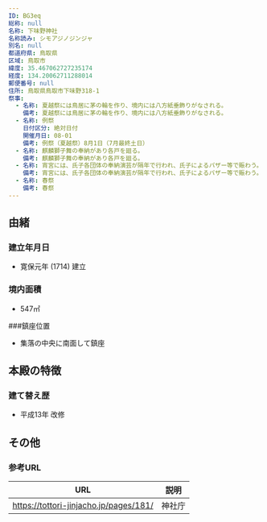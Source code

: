 ```yaml
---
ID: BG3eq
総称: null
名称: 下味野神社
名称読み: シモアジノジンジャ
別名: null
都道府県: 鳥取県
区域: 鳥取市
緯度: 35.467062727235174
経度: 134.20062711288014
郵便番号: null
住所: 鳥取県鳥取市下味野318-1
祭事:
  - 名称: 夏越祭には鳥居に茅の輪を作り、境内には八方紙垂飾りがなされる。
    備考: 夏越祭には鳥居に茅の輪を作り、境内には八方紙垂飾りがなされる。
  - 名称: 例祭
    日付区分: 絶対日付
    開催月日: 08-01
    備考: 例祭（夏越祭）8月1日（7月最終土日）
  - 名称: 麒麟獅子舞の奉納があり各戸を廻る。
    備考: 麒麟獅子舞の奉納があり各戸を廻る。
  - 名称: 宵宮には、氏子各団体の奉納演芸が隔年で行われ、氏子によるバザー等で賑わう。
    備考: 宵宮には、氏子各団体の奉納演芸が隔年で行われ、氏子によるバザー等で賑わう。
  - 名称: 春祭
    備考: 春祭
---
```


## 由緒

### 建立年月日

- 寛保元年 (1714) 建立

### 境内面積

- 547㎡

###鎮座位置

- 集落の中央に南面して鎮座

## 本殿の特徴

### 建て替え歴

- 平成13年 改修

## その他

### 参考URL

| URL                                    | 説明   |
| -------------------------------------- | ------ |
| https://tottori-jinjacho.jp/pages/181/ | 神社庁 |
